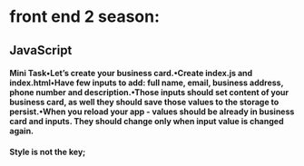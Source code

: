 ﻿

# front end 2 season:
## JavaScript
#### Mini Task•Let’s create your business card.•Create index.js and index.html•Have few inputs to add: full name, email, business address, phone number and description.•Those inputs should set content of your business card, as well they should save those values to the storage to persist.•When you reload your app - values should be already in business card and inputs. They should change only when input value is changed again.
#### Style is not the key;



